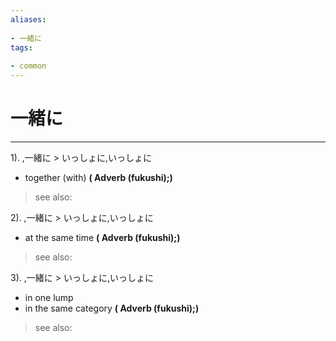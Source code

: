 ```yaml
---
aliases:
    
- 一緒に
tags:
    
- common
---
```


# 一緒に
---
1).
,一緒に > いっしょに,いっしょに

- together (with)
**( Adverb (fukushi);)**
> see also: 
            
2).
,一緒に > いっしょに,いっしょに

- at the same time
**( Adverb (fukushi);)**
> see also: 
            
3).
,一緒に > いっしょに,いっしょに

- in one lump
- in the same category
**( Adverb (fukushi);)**
> see also: 
            